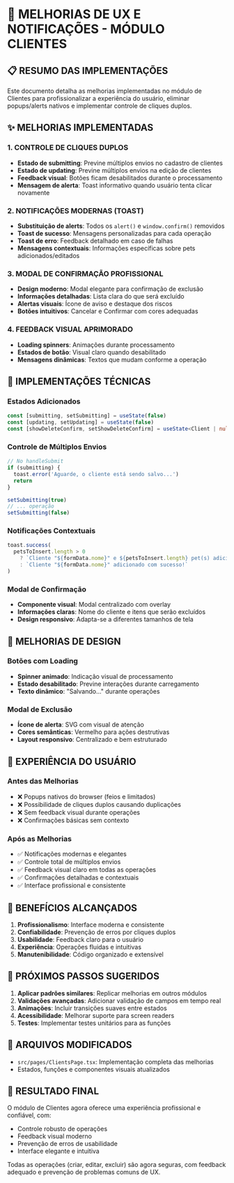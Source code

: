 # 🎯 MELHORIAS DE UX E NOTIFICAÇÕES - MÓDULO CLIENTES

## 📋 RESUMO DAS IMPLEMENTAÇÕES

Este documento detalha as melhorias implementadas no módulo de Clientes para profissionalizar a experiência do usuário, eliminar popups/alerts nativos e implementar controle de cliques duplos.

## ✨ MELHORIAS IMPLEMENTADAS

### 1. CONTROLE DE CLIQUES DUPLOS
- **Estado de submitting**: Previne múltiplos envios no cadastro de clientes
- **Estado de updating**: Previne múltiplos envios na edição de clientes
- **Feedback visual**: Botões ficam desabilitados durante o processamento
- **Mensagem de alerta**: Toast informativo quando usuário tenta clicar novamente

### 2. NOTIFICAÇÕES MODERNAS (TOAST)
- **Substituição de alerts**: Todos os `alert()` e `window.confirm()` removidos
- **Toast de sucesso**: Mensagens personalizadas para cada operação
- **Toast de erro**: Feedback detalhado em caso de falhas
- **Mensagens contextuais**: Informações específicas sobre pets adicionados/editados

### 3. MODAL DE CONFIRMAÇÃO PROFISSIONAL
- **Design moderno**: Modal elegante para confirmação de exclusão
- **Informações detalhadas**: Lista clara do que será excluído
- **Alertas visuais**: Ícone de aviso e destaque dos riscos
- **Botões intuitivos**: Cancelar e Confirmar com cores adequadas

### 4. FEEDBACK VISUAL APRIMORADO
- **Loading spinners**: Animações durante processamento
- **Estados de botão**: Visual claro quando desabilitado
- **Mensagens dinâmicas**: Textos que mudam conforme a operação

## 🔧 IMPLEMENTAÇÕES TÉCNICAS

### Estados Adicionados
```typescript
const [submitting, setSubmitting] = useState(false)
const [updating, setUpdating] = useState(false)
const [showDeleteConfirm, setShowDeleteConfirm] = useState<Client | null>(null)
```

### Controle de Múltiplos Envios
```typescript
// No handleSubmit
if (submitting) {
  toast.error('Aguarde, o cliente está sendo salvo...')
  return
}

setSubmitting(true)
// ... operação
setSubmitting(false)
```

### Notificações Contextuais
```typescript
toast.success(
  petsToInsert.length > 0 
    ? `Cliente "${formData.nome}" e ${petsToInsert.length} pet(s) adicionados com sucesso!`
    : `Cliente "${formData.nome}" adicionado com sucesso!`
)
```

### Modal de Confirmação
- **Componente visual**: Modal centralizado com overlay
- **Informações claras**: Nome do cliente e itens que serão excluídos
- **Design responsivo**: Adapta-se a diferentes tamanhos de tela

## 🎨 MELHORIAS DE DESIGN

### Botões com Loading
- **Spinner animado**: Indicação visual de processamento
- **Estado desabilitado**: Previne interações durante carregamento
- **Texto dinâmico**: "Salvando..." durante operações

### Modal de Exclusão
- **Ícone de alerta**: SVG com visual de atenção
- **Cores semânticas**: Vermelho para ações destrutivas
- **Layout responsivo**: Centralizado e bem estruturado

## 📱 EXPERIÊNCIA DO USUÁRIO

### Antes das Melhorias
- ❌ Popups nativos do browser (feios e limitados)
- ❌ Possibilidade de cliques duplos causando duplicações
- ❌ Sem feedback visual durante operações
- ❌ Confirmações básicas sem contexto

### Após as Melhorias
- ✅ Notificações modernas e elegantes
- ✅ Controle total de múltiplos envios
- ✅ Feedback visual claro em todas as operações
- ✅ Confirmações detalhadas e contextuais
- ✅ Interface profissional e consistente

## 🚀 BENEFÍCIOS ALCANÇADOS

1. **Profissionalismo**: Interface moderna e consistente
2. **Confiabilidade**: Prevenção de erros por cliques duplos
3. **Usabilidade**: Feedback claro para o usuário
4. **Experiência**: Operações fluidas e intuitivas
5. **Manutenibilidade**: Código organizado e extensível

## 🔄 PRÓXIMOS PASSOS SUGERIDOS

1. **Aplicar padrões similares**: Replicar melhorias em outros módulos
2. **Validações avançadas**: Adicionar validação de campos em tempo real
3. **Animações**: Incluir transições suaves entre estados
4. **Acessibilidade**: Melhorar suporte para screen readers
5. **Testes**: Implementar testes unitários para as funções

## 📖 ARQUIVOS MODIFICADOS

- `src/pages/ClientsPage.tsx`: Implementação completa das melhorias
- Estados, funções e componentes visuais atualizados

## 🎯 RESULTADO FINAL

O módulo de Clientes agora oferece uma experiência profissional e confiável, com:
- Controle robusto de operações
- Feedback visual moderno
- Prevenção de erros de usabilidade
- Interface elegante e intuitiva

Todas as operações (criar, editar, excluir) são agora seguras, com feedback adequado e prevenção de problemas comuns de UX.

